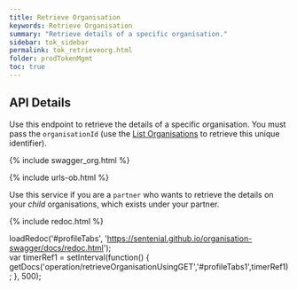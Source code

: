 ```yaml
---
title: Retrieve Organisation
keywords: Retrieve Organisation
summary: "Retrieve details of a specific organisation."
sidebar: tok_sidebar
permalink: tok_retrieveorg.html
folder: prodTokenMgmt
toc: true
---
```


## API Details

Use this endpoint to retrieve the details of a specific organisation. You must pass the `organisationId` (use the [List Organisations](tok_listorgs.html) to retrieve this unique identifier).

{% include swagger_org.html %}

{% include urls-ob.html %}

Use this service if you are a `partner` who wants to retrieve the details on your _child_ organisations, which exists under your partner.

<ul id="profileTabs1" class="nav nav-tabs">
</ul>

{% include redoc.html %}

loadRedoc('#profileTabs', 'https://sentenial.github.io/organisation-swagger/docs/redoc.html');   
var timerRef1 = setInterval(function() { getDocs('operation/retrieveOrganisationUsingGET','#profileTabs1',timerRef1); }, 500);
</script>
</div>
</div>
